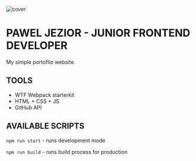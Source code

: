 ![cover](https://pawel-jezior.github.io/og_image.png)

# PAWEL JEZIOR - JUNIOR FRONTEND DEVELOPER

My simple portoflio website.

## TOOLS

- WTF Webpack starterkit
- HTML + CSS + JS
- GitHub API

## AVAILABLE SCRIPTS

`npm run start` - runs development mode

`npm run build` - runs build process for production


